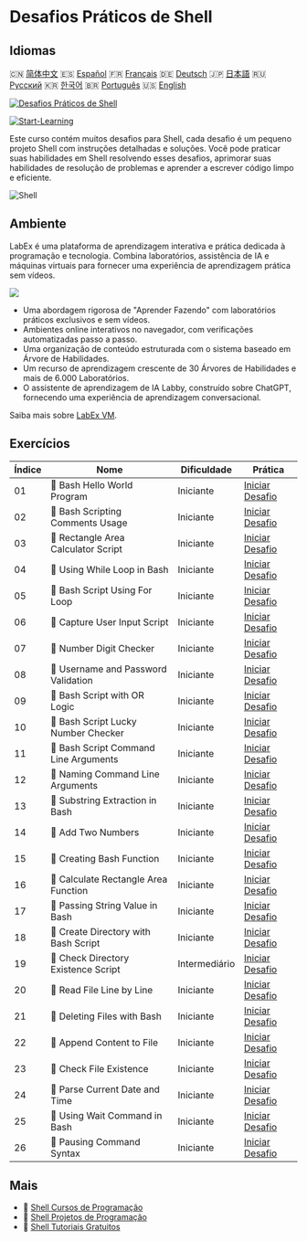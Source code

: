 # Desafios Práticos de Shell

## Idiomas

🇨🇳 [简体中文](README_zh.md) 🇪🇸 [Español](README_es.md) 🇫🇷 [Français](README_fr.md) 🇩🇪 [Deutsch](README_de.md) 🇯🇵 [日本語](README_ja.md) 🇷🇺 [Русский](README_ru.md) 🇰🇷 [한국어](README_ko.md) 🇧🇷 [Português](README_pt.md) 🇺🇸 [English](README.md) 

[![Desafios Práticos de Shell](https://cover-creator.labex.io/shell-practice-challenges.png?lang=pt)](https://labex.io/pt/courses/shell-practice-challenges)

[![Start-Learning](https://img.shields.io/badge/Start-Learning-whitesmoke?style=for-the-badge)](https://labex.io/pt/courses/shell-practice-challenges)

Este curso contém muitos desafios para Shell, cada desafio é um pequeno projeto Shell com instruções detalhadas e soluções. Você pode praticar suas habilidades em Shell resolvendo esses desafios, aprimorar suas habilidades de resolução de problemas e aprender a escrever código limpo e eficiente.

![Shell](https://img.shields.io/badge/Shell-whitesmoke?style=for-the-badge&logo=shell)


## Ambiente

LabEx é uma plataforma de aprendizagem interativa e prática dedicada à programação e tecnologia. Combina laboratórios, assistência de IA e máquinas virtuais para fornecer uma experiência de aprendizagem prática sem vídeos.

![](https://tutorial-screenshot.getvm.io/images/vm-1725247253.png)

- Uma abordagem rigorosa de "Aprender Fazendo" com laboratórios práticos exclusivos e sem vídeos.
- Ambientes online interativos no navegador, com verificações automatizadas passo a passo.
- Uma organização de conteúdo estruturada com o sistema baseado em Árvore de Habilidades.
- Um recurso de aprendizagem crescente de 30 Árvores de Habilidades e mais de 6.000 Laboratórios.
- O assistente de aprendizagem de IA Labby, construído sobre ChatGPT, fornecendo uma experiência de aprendizagem conversacional.

Saiba mais sobre [LabEx VM](https://support.labex.io/using-labex/virtual-machine).

## Exercícios

|   Índice | Nome                                  | Dificuldade   | Prática                                                                                                                |
|----------|---------------------------------------|---------------|------------------------------------------------------------------------------------------------------------------------|
|       01 | 🎯 Bash Hello World Program           | Iniciante     | <a target='_blank' href='https://labex.io/pt/labs/linux-bash-hello-world-program-387351'>Iniciar Desafio</a>           |
|       02 | 🎯 Bash Scripting Comments Usage      | Iniciante     | <a target='_blank' href='https://labex.io/pt/labs/shell-bash-scripting-comments-usage-387353'>Iniciar Desafio</a>      |
|       03 | 🎯 Rectangle Area Calculator Script   | Iniciante     | <a target='_blank' href='https://labex.io/pt/labs/shell-rectangle-area-calculator-script-387354'>Iniciar Desafio</a>   |
|       04 | 🎯 Using While Loop in Bash           | Iniciante     | <a target='_blank' href='https://labex.io/pt/labs/shell-using-while-loop-in-bash-387355'>Iniciar Desafio</a>           |
|       05 | 🎯 Bash Script Using For Loop         | Iniciante     | <a target='_blank' href='https://labex.io/pt/labs/shell-bash-script-using-for-loop-387356'>Iniciar Desafio</a>         |
|       06 | 🎯 Capture User Input Script          | Iniciante     | <a target='_blank' href='https://labex.io/pt/labs/shell-capture-user-input-script-387357'>Iniciar Desafio</a>          |
|       07 | 🎯 Number Digit Checker               | Iniciante     | <a target='_blank' href='https://labex.io/pt/labs/shell-number-digit-checker-387358'>Iniciar Desafio</a>               |
|       08 | 🎯 Username and Password Validation   | Iniciante     | <a target='_blank' href='https://labex.io/pt/labs/shell-username-and-password-validation-387359'>Iniciar Desafio</a>   |
|       09 | 🎯 Bash Script with OR Logic          | Iniciante     | <a target='_blank' href='https://labex.io/pt/labs/shell-bash-script-with-or-logic-387360'>Iniciar Desafio</a>          |
|       10 | 🎯 Bash Script Lucky Number Checker   | Iniciante     | <a target='_blank' href='https://labex.io/pt/labs/shell-bash-script-lucky-number-checker-387361'>Iniciar Desafio</a>   |
|       11 | 🎯 Bash Script Command Line Arguments | Iniciante     | <a target='_blank' href='https://labex.io/pt/labs/shell-bash-script-command-line-arguments-387363'>Iniciar Desafio</a> |
|       12 | 🎯 Naming Command Line Arguments      | Iniciante     | <a target='_blank' href='https://labex.io/pt/labs/shell-naming-command-line-arguments-387364'>Iniciar Desafio</a>      |
|       13 | 🎯 Substring Extraction in Bash       | Iniciante     | <a target='_blank' href='https://labex.io/pt/labs/shell-substring-extraction-in-bash-387366'>Iniciar Desafio</a>       |
|       14 | 🎯 Add Two Numbers                    | Iniciante     | <a target='_blank' href='https://labex.io/pt/labs/shell-add-two-numbers-387367'>Iniciar Desafio</a>                    |
|       15 | 🎯 Creating Bash Function             | Iniciante     | <a target='_blank' href='https://labex.io/pt/labs/shell-creating-bash-function-387368'>Iniciar Desafio</a>             |
|       16 | 🎯 Calculate Rectangle Area Function  | Iniciante     | <a target='_blank' href='https://labex.io/pt/labs/shell-calculate-rectangle-area-function-387369'>Iniciar Desafio</a>  |
|       17 | 🎯 Passing String Value in Bash       | Iniciante     | <a target='_blank' href='https://labex.io/pt/labs/shell-passing-string-value-in-bash-387370'>Iniciar Desafio</a>       |
|       18 | 🎯 Create Directory with Bash Script  | Iniciante     | <a target='_blank' href='https://labex.io/pt/labs/shell-create-directory-with-bash-script-387371'>Iniciar Desafio</a>  |
|       19 | 🎯 Check Directory Existence Script   | Intermediário | <a target='_blank' href='https://labex.io/pt/labs/shell-check-directory-existence-script-387372'>Iniciar Desafio</a>   |
|       20 | 🎯 Read File Line by Line             | Iniciante     | <a target='_blank' href='https://labex.io/pt/labs/shell-read-file-line-by-line-387373'>Iniciar Desafio</a>             |
|       21 | 🎯 Deleting Files with Bash           | Iniciante     | <a target='_blank' href='https://labex.io/pt/labs/shell-deleting-files-with-bash-387374'>Iniciar Desafio</a>           |
|       22 | 🎯 Append Content to File             | Iniciante     | <a target='_blank' href='https://labex.io/pt/labs/shell-append-content-to-file-387375'>Iniciar Desafio</a>             |
|       23 | 🎯 Check File Existence               | Iniciante     | <a target='_blank' href='https://labex.io/pt/labs/shell-check-file-existence-387376'>Iniciar Desafio</a>               |
|       24 | 🎯 Parse Current Date and Time        | Iniciante     | <a target='_blank' href='https://labex.io/pt/labs/shell-parse-current-date-and-time-387377'>Iniciar Desafio</a>        |
|       25 | 🎯 Using Wait Command in Bash         | Iniciante     | <a target='_blank' href='https://labex.io/pt/labs/shell-using-wait-command-in-bash-387378'>Iniciar Desafio</a>         |
|       26 | 🎯 Pausing Command Syntax             | Iniciante     | <a target='_blank' href='https://labex.io/pt/labs/shell-pausing-command-syntax-387379'>Iniciar Desafio</a>             |

## Mais

- 🔗 [Shell Cursos de Programação](https://github.com/labex-labs/awesome-programming-courses)
- 🔗 [Shell Projetos de Programação](https://github.com/labex-labs/awesome-programming-projects)
- 🔗 [Shell Tutoriais Gratuitos](https://github.com/labex-labs/shell-free-tutorials)

